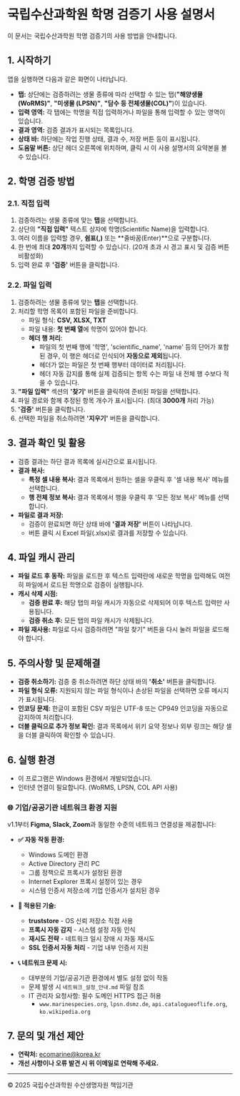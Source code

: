 # 국립수산과학원 학명 검증기 사용 설명서

이 문서는 국립수산과학원 학명 검증기의 사용 방법을 안내합니다.

## 1. 시작하기

앱을 실행하면 다음과 같은 화면이 나타납니다.

*   **탭:** 상단에는 검증하려는 생물 종류에 따라 선택할 수 있는 탭(**"해양생물(WoRMS)"**, **"미생물 (LPSN)"**, **"담수 등 전체생물(COL)"**)이 있습니다.
*   **입력 영역:** 각 탭에는 학명을 직접 입력하거나 파일을 통해 입력할 수 있는 영역이 있습니다.
*   **결과 영역:** 검증 결과가 표시되는 목록입니다.
*   **상태 바:** 하단에는 작업 진행 상태, 결과 수, 저장 버튼 등이 표시됩니다.
*   **도움말 버튼:** 상단 헤더 오른쪽에 위치하며, 클릭 시 이 사용 설명서의 요약본을 볼 수 있습니다.

## 2. 학명 검증 방법

### 2.1. 직접 입력

1.  검증하려는 생물 종류에 맞는 **탭**을 선택합니다.
2.  상단의 **"직접 입력"** 텍스트 상자에 학명(Scientific Name)을 입력합니다.
3.  여러 이름을 입력할 경우, **쉼표(,)** 또는 **줄바꿈(Enter)**으로 구분합니다.
4.  한 번에 최대 **20개**까지 입력할 수 있습니다. (20개 초과 시 경고 표시 및 검증 버튼 비활성화)
5.  입력 완료 후 **'검증'** 버튼을 클릭합니다.

### 2.2. 파일 입력

1.  검증하려는 생물 종류에 맞는 **탭**을 선택합니다.
2.  처리할 학명 목록이 포함된 파일을 준비합니다.
    *   파일 형식: **CSV, XLSX, TXT**
    *   파일 내용: **첫 번째 열**에 학명이 있어야 합니다.
    *   **헤더 행 처리**: 
        * 파일의 첫 번째 행에 '학명', 'scientific_name', 'name' 등의 단어가 포함된 경우, 이 행은 헤더로 인식되어 **자동으로 제외**됩니다.
        * 헤더가 없는 파일은 첫 번째 행부터 데이터로 처리됩니다.
        * 헤더 자동 감지를 통해 실제 검증되는 항목 수는 파일 내 전체 행 수보다 적을 수 있습니다.
3.  **"파일 입력"** 섹션의 **'찾기'** 버튼을 클릭하여 준비된 파일을 선택합니다.
4.  파일 경로와 함께 추정된 항목 개수가 표시됩니다. (최대 **3000개** 처리 가능)
5.  **'검증'** 버튼을 클릭합니다.
6.  선택한 파일을 취소하려면 **'지우기'** 버튼을 클릭합니다.

## 3. 결과 확인 및 활용

*   검증 결과는 하단 결과 목록에 실시간으로 표시됩니다.
*   **결과 복사:**
    *   **특정 셀 내용 복사:** 결과 목록에서 원하는 셀을 우클릭 후 '셀 내용 복사' 메뉴를 선택합니다.
    *   **행 전체 정보 복사:** 결과 목록에서 행을 우클릭 후 '모든 정보 복사' 메뉴를 선택합니다.
*   **파일로 결과 저장:**
    *   검증이 완료되면 하단 상태 바에 **'결과 저장'** 버튼이 나타납니다.
    *   버튼 클릭 시 Excel 파일(.xlsx)로 결과를 저장할 수 있습니다.

## 4. 파일 캐시 관리

*   **파일 로드 후 동작:** 파일을 로드한 후 텍스트 입력란에 새로운 학명을 입력해도 여전히 파일에서 로드된 학명으로 검증이 실행됩니다.
*   **캐시 삭제 시점:**
    *   **검증 완료 후:** 해당 탭의 파일 캐시가 자동으로 삭제되어 이후 텍스트 입력만 사용됩니다.
    *   **검증 취소 후:** 모든 탭의 파일 캐시가 삭제됩니다.
*   **파일 재사용:** 파일로 다시 검증하려면 "파일 찾기" 버튼을 다시 눌러 파일을 로드해야 합니다.

## 5. 주의사항 및 문제해결

*   **검증 취소하기:** 검증 중 취소하려면 하단 상태 바의 **'취소'** 버튼을 클릭합니다.
*   **파일 형식 오류:** 지원되지 않는 파일 형식이나 손상된 파일을 선택하면 오류 메시지가 표시됩니다.
*   **인코딩 문제:** 한글이 포함된 CSV 파일은 UTF-8 또는 CP949 인코딩을 자동으로 감지하여 처리합니다.
*   **더블 클릭으로 추가 정보 확인:** 결과 목록에서 위키 요약 정보나 외부 링크는 해당 셀을 더블 클릭하여 확인할 수 있습니다.

## 6. 실행 환경

*   이 프로그램은 Windows 환경에서 개발되었습니다.
*   인터넷 연결이 필요합니다. (WoRMS, LPSN, COL API 사용)

### 🌐 기업/공공기관 네트워크 환경 지원

v1.1부터 **Figma, Slack, Zoom**과 동일한 수준의 네트워크 연결성을 제공합니다:

*   **✅ 자동 작동 환경:**
    *   Windows 도메인 환경
    *   Active Directory 관리 PC
    *   그룹 정책으로 프록시가 설정된 환경
    *   Internet Explorer 프록시 설정이 있는 경우
    *   시스템 인증서 저장소에 기업 인증서가 설치된 경우

*   **🔧 적용된 기술:**
    *   **truststore** - OS 신뢰 저장소 직접 사용
    *   **프록시 자동 감지** - 시스템 설정 자동 인식
    *   **재시도 전략** - 네트워크 일시 장애 시 자동 재시도
    *   **SSL 인증서 자동 처리** - 기업 내부 인증서 지원

*   **📞 네트워크 문제 시:**
    *   대부분의 기업/공공기관 환경에서 별도 설정 없이 작동
    *   문제 발생 시 `네트워크_설정_안내.md` 파일 참조
    *   IT 관리자 요청사항: 필수 도메인 HTTPS 접근 허용
        *   `www.marinespecies.org`, `lpsn.dsmz.de`, `api.catalogueoflife.org`, `ko.wikipedia.org`

## 7. 문의 및 개선 제안

*   **연락처:** ecomarine@korea.kr
*   **개선 사항이나 오류 발견 시 위 이메일로 연락해 주세요.**

---
© 2025 국립수산과학원 수산생명자원 책임기관 